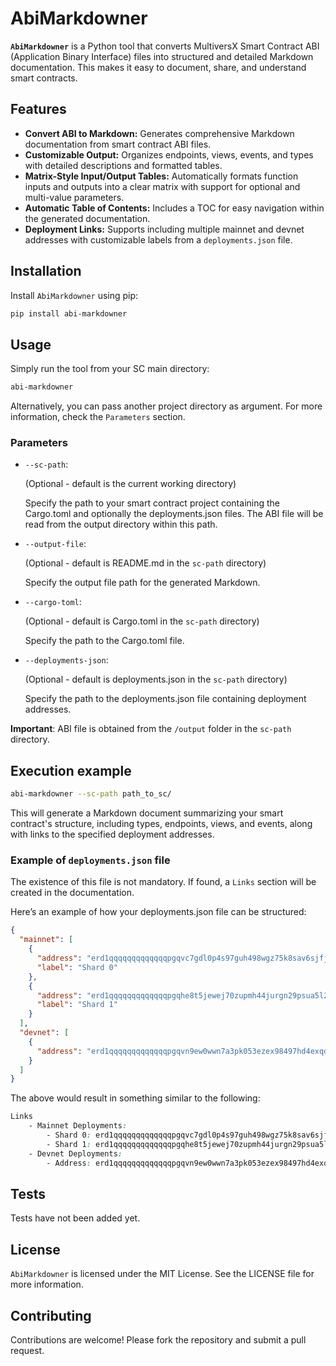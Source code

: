 # AbiMarkdowner

**`AbiMarkdowner`** is a Python tool that converts MultiversX Smart Contract ABI (Application Binary Interface) files into structured and detailed Markdown documentation. This makes it easy to document, share, and understand smart contracts.

## Features

- **Convert ABI to Markdown:** Generates comprehensive Markdown documentation from smart contract ABI files.
- **Customizable Output:** Organizes endpoints, views, events, and types with detailed descriptions and formatted tables.
- **Matrix-Style Input/Output Tables:** Automatically formats function inputs and outputs into a clear matrix with support for optional and multi-value parameters.
- **Automatic Table of Contents:** Includes a TOC for easy navigation within the generated documentation.
- **Deployment Links:** Supports including multiple mainnet and devnet addresses with customizable labels from a `deployments.json` file.

## Installation

Install `AbiMarkdowner` using pip:

```bash
pip install abi-markdowner
```

## Usage

Simply run the tool from your SC main directory:

```bash
abi-markdowner
```

Alternatively, you can pass another project directory as argument. For more information, check the `Parameters` section.

### Parameters

- `--sc-path`:

    (Optional - default is the current working directory)
    
    Specify the path to your smart contract project containing the Cargo.toml and optionally the deployments.json files. The ABI file will be read from the output directory within this path.
- `--output-file`:

    (Optional - default is README.md in the `sc-path` directory)
    
    Specify the output file path for the generated Markdown.
- `--cargo-toml`:

    (Optional - default is Cargo.toml in the `sc-path` directory) 
    
    Specify the path to the Cargo.toml file.
- `--deployments-json`: 

    (Optional - default is deployments.json in the `sc-path` directory)
    
    Specify the path to the deployments.json file containing deployment addresses.

**Important**:
ABI file is obtained from the `/output` folder in the `sc-path` directory.

## Execution example

```bash
abi-markdowner --sc-path path_to_sc/
```

This will generate a Markdown document summarizing your smart contract's structure, including types, endpoints, views, and events, along with links to the specified deployment addresses.

### Example of `deployments.json` file

The existence of this file is not mandatory. If found, a `Links` section will be created in the documentation.

Here’s an example of how your deployments.json file can be structured:

```json
{
  "mainnet": [
    {
      "address": "erd1qqqqqqqqqqqqqpgqvc7gdl0p4s97guh498wgz75k8sav6sjfjlwqh679jy",
      "label": "Shard 0"
    },
    {
      "address": "erd1qqqqqqqqqqqqqpgqhe8t5jewej70zupmh44jurgn29psua5l2jps3ntjj3",
      "label": "Shard 1"
    }
  ],
  "devnet": [
    {
      "address": "erd1qqqqqqqqqqqqqpgqvn9ew0wwn7a3pk053ezex98497hd4exqdg0q8v2e0c"
    }
  ]
}
```

The above would result in something similar to the following:

```css
Links
    - Mainnet Deployments:
        - Shard 0: erd1qqqqqqqqqqqqqpgqvc7gdl0p4s97guh498wgz75k8sav6sjfjlwqh679jy
        - Shard 1: erd1qqqqqqqqqqqqqpgqhe8t5jewej70zupmh44jurgn29psua5l2jps3ntjj3
    - Devnet Deployments:
        - Address: erd1qqqqqqqqqqqqqpgqvn9ew0wwn7a3pk053ezex98497hd4exqdg0q8v2e0c
```

## Tests

Tests have not been added yet.

## License

`AbiMarkdowner` is licensed under the MIT License. See the LICENSE file for more information.

## Contributing

Contributions are welcome! Please fork the repository and submit a pull request.
